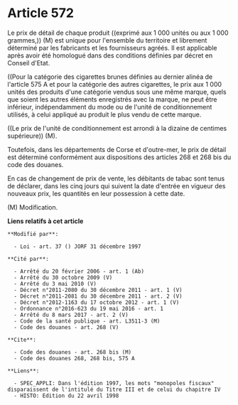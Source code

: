 # Article 572

Le prix de détail de chaque produit ((exprimé aux 1 000 unités ou aux 1 000 grammes,)) (M) est unique pour l'ensemble du
territoire et librement déterminé par les fabricants et les fournisseurs agréés. Il est applicable après avoir été homologué
dans des conditions définies par décret en Conseil d'Etat.

((Pour la catégorie des cigarettes brunes définies au dernier alinéa de l'article 575 A et pour la catégorie des autres
cigarettes, le prix aux 1 000 unités des produits d'une catégorie vendus sous une même marque, quels que soient les autres
éléments enregistrés avec la marque, ne peut être inférieur, indépendamment du mode ou de l'unité de conditionnement
utilisés, à celui appliqué au produit le plus vendu de cette marque.

((Le prix de l'unité de conditionnement est arrondi à la dizaine de centimes supérieure)) (M).

Toutefois, dans les départements de Corse et d'outre-mer, le prix de détail est déterminé conformément aux dispositions des
articles 268 et 268 bis du code des douanes.

En cas de changement de prix de vente, les débitants de tabac sont tenus de déclarer, dans les cinq jours qui suivent la date
d'entrée en vigueur des nouveaux prix, les quantités en leur possession à cette date.

(M) Modification.

**Liens relatifs à cet article**

	**Modifié par**:

	  - Loi - art. 37 () JORF 31 décembre 1997

	**Cité par**:

	  - Arrêté du 20 février 2006 - art. 1 (Ab)
	  - Arrêté du 30 octobre 2009 (V)
	  - Arrêté du 3 mai 2010 (V)
	  - Décret n°2011-2080 du 30 décembre 2011 - art. 1 (V)
	  - Décret n°2011-2081 du 30 décembre 2011 - art. 2 (V)
	  - Décret n°2012-1163 du 17 octobre 2012 - art. 1 (V)
	  - Ordonnance n°2016-623 du 19 mai 2016 - art. 1
	  - Arrêté du 8 mars 2017 - art. 2 (V)
	  - Code de la santé publique - art. L3511-3 (M)
	  - Code des douanes - art. 268 (V)

	**Cite**:

	  - Code des douanes - art. 268 bis (M)
	  - Code des douanes 268, 268 bis, 575 A

	**Liens**:

	  - SPEC_APPLI: Dans l'édition 1997, les mots "monopoles fiscaux" disparaissent de l'intitulé du Titre III et de celui du chapitre IV
	  - HISTO: Edition du 22 avril 1998
